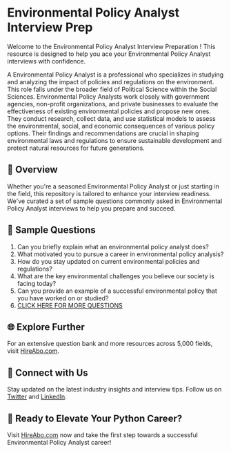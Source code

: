 # Environmental Policy Analyst Interview Prep

Welcome to the Environmental Policy Analyst Interview Preparation ! This resource is designed to help you ace your Environmental Policy Analyst interviews with confidence.

A Environmental Policy Analyst is a professional who specializes in studying and analyzing the impact of policies and regulations on the environment. This role falls under the broader field of Political Science within the Social Sciences. Environmental Policy Analysts work closely with government agencies, non-profit organizations, and private businesses to evaluate the effectiveness of existing environmental policies and propose new ones. They conduct research, collect data, and use statistical models to assess the environmental, social, and economic consequences of various policy options. Their findings and recommendations are crucial in shaping environmental laws and regulations to ensure sustainable development and protect natural resources for future generations.

## 🚀 Overview

Whether you're a seasoned Environmental Policy Analyst or just starting in the field, this repository is tailored to enhance your interview readiness. We've curated a set of sample questions commonly asked in Environmental Policy Analyst interviews to help you prepare and succeed.

## 📝 Sample Questions

1. Can you briefly explain what an environmental policy analyst does?
2. What motivated you to pursue a career in environmental policy analysis?
3. How do you stay updated on current environmental policies and regulations?
4. What are the key environmental challenges you believe our society is facing today?
5. Can you provide an example of a successful environmental policy that you have worked on or studied?
6. [CLICK HERE FOR MORE QUESTIONS](https://hireabo.com/job/7_3_13/Environmental%20Policy%20Analyst)

## 🌐 Explore Further

For an extensive question bank and more resources across 5,000 fields, visit [HireAbo.com](https://www.hireabo.com).

## 📱 Connect with Us

Stay updated on the latest industry insights and interview tips. Follow us on [Twitter](https://twitter.com/hireabo) and [LinkedIn](https://www.linkedin.com/in/hire-abo-3609972a8/).

## 🚀 Ready to Elevate Your Python Career?

Visit [HireAbo.com](https://www.hireabo.com) now and take the first step towards a successful Environmental Policy Analyst career!